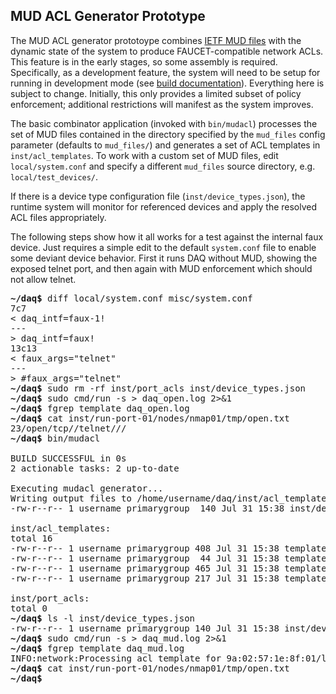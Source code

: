 ## MUD ACL Generator Prototype

The MUD ACL generator prototoype combines
[IETF MUD files](https://datatracker.ietf.org/doc/draft-ietf-opsawg-mud/)
with the dynamic state of the system to produce FAUCET-compatible network ACLs.
This feature is in the early stages, so some assembly is
required. Specifically, as a development feature, the system will need to be setup for running in
development mode (see [build documentation](build.md)). Everything here is subject to change.
Initially, this only provides a limited subset of
policy enforcement; additional restrictions will manifest as the system improves.

The basic combinator application (invoked with `bin/mudacl`) processes the set of MUD files
contained in the directory specified by the `mud_files` config parameter (defaults to `mud_files/`)
and generates a set of ACL templates in `inst/acl_templates`. To work with a custom set of MUD files,
edit `local/system.conf` and specify a different `mud_files` source directory, e.g. `local/test_devices/`.

If there is a device type configuration file (`inst/device_types.json`), the runtime system
will monitor for referenced devices and apply the resolved ACL files appropriately.

The following steps show how it all works for a test against the internal faux device. Just requires
a simple edit to the default `system.conf` file to enable some deviant device behavior. First it runs
DAQ without MUD, showing the exposed telnet port, and then again with MUD enforcement which should not
allow telnet.

<pre>
<b>~/daq$</b> diff local/system.conf misc/system.conf
7c7
< daq_intf=faux-1!
---
> daq_intf=faux!
13c13
< faux_args="telnet"
---
> #faux_args="telnet"
<b>~/daq$</b> sudo rm -rf inst/port_acls inst/device_types.json
<b>~/daq$</b> sudo cmd/run -s > daq_open.log 2>&1
<b>~/daq$</b> fgrep template daq_open.log
<b>~/daq$</b> cat inst/run-port-01/nodes/nmap01/tmp/open.txt
23/open/tcp//telnet///
<b>~/daq$</b> bin/mudacl

BUILD SUCCESSFUL in 0s
2 actionable tasks: 2 up-to-date

Executing mudacl generator...
Writing output files to /home/username/daq/inst/acl_templates
-rw-r--r-- 1 username primarygroup  140 Jul 31 15:38 inst/device_types.json

inst/acl_templates:
total 16
-rw-r--r-- 1 username primarygroup 408 Jul 31 15:38 template_baseline_acl.yaml
-rw-r--r-- 1 username primarygroup  44 Jul 31 15:38 template_default_acl.yaml
-rw-r--r-- 1 username primarygroup 465 Jul 31 15:38 template_lightbulb_acl.yaml
-rw-r--r-- 1 username primarygroup 217 Jul 31 15:38 template_telnet_acl.yaml

inst/port_acls:
total 0
<b>~/daq$</b> ls -l inst/device_types.json
-rw-r--r-- 1 username primarygroup 140 Jul 31 15:38 inst/device_types.json
<b>~/daq$</b> sudo cmd/run -s > daq_mud.log 2>&1
<b>~/daq$</b> fgrep template daq_mud.log
INFO:network:Processing acl template for 9a:02:57:1e:8f:01/lightbulb
<b>~/daq$</b> cat inst/run-port-01/nodes/nmap01/tmp/open.txt
<b>~/daq$</b>
</pre>
